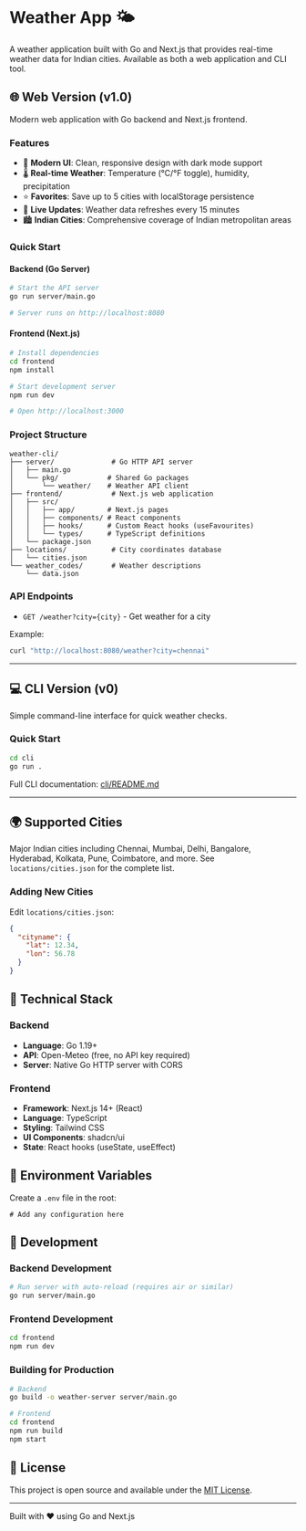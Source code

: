 # Weather App 🌤️

A weather application built with Go and Next.js that provides real-time weather data for Indian cities. Available as both a web application and CLI tool.

## 🌐 Web Version (v1.0)

Modern web application with Go backend and Next.js frontend.

### Features
- 🎨 **Modern UI**: Clean, responsive design with dark mode support
- 🌡️ **Real-time Weather**: Temperature (°C/°F toggle), humidity, precipitation
- ⭐ **Favorites**: Save up to 5 cities with localStorage persistence
- 🔄 **Live Updates**: Weather data refreshes every 15 minutes
- 🏙️ **Indian Cities**: Comprehensive coverage of Indian metropolitan areas

### Quick Start

#### Backend (Go Server)
```bash
# Start the API server
go run server/main.go

# Server runs on http://localhost:8080
```

#### Frontend (Next.js)
```bash
# Install dependencies
cd frontend
npm install

# Start development server
npm run dev

# Open http://localhost:3000
```

### Project Structure
```
weather-cli/
├── server/              # Go HTTP API server
│   ├── main.go
│   └── pkg/            # Shared Go packages
│       └── weather/    # Weather API client
├── frontend/            # Next.js web application
│   ├── src/
│   │   ├── app/        # Next.js pages
│   │   ├── components/ # React components
│   │   ├── hooks/      # Custom React hooks (useFavourites)
│   │   └── types/      # TypeScript definitions
│   └── package.json
├── locations/           # City coordinates database
│   └── cities.json
└── weather_codes/       # Weather descriptions
    └── data.json
```

### API Endpoints
- `GET /weather?city={city}` - Get weather for a city

Example:
```bash
curl "http://localhost:8080/weather?city=chennai"
```

---

## 💻 CLI Version (v0)

Simple command-line interface for quick weather checks.

### Quick Start
```bash
cd cli
go run .
```

Full CLI documentation: [cli/README.md](cli/README.md)

---

## 🌍 Supported Cities

Major Indian cities including Chennai, Mumbai, Delhi, Bangalore, Hyderabad, Kolkata, Pune, Coimbatore, and more. See `locations/cities.json` for the complete list.

### Adding New Cities
Edit `locations/cities.json`:
```json
{
  "cityname": {
    "lat": 12.34,
    "lon": 56.78
  }
}
```

## 🔧 Technical Stack

### Backend
- **Language**: Go 1.19+
- **API**: Open-Meteo (free, no API key required)
- **Server**: Native Go HTTP server with CORS

### Frontend
- **Framework**: Next.js 14+ (React)
- **Language**: TypeScript
- **Styling**: Tailwind CSS
- **UI Components**: shadcn/ui
- **State**: React hooks (useState, useEffect)

## 📝 Environment Variables

Create a `.env` file in the root:
```env
# Add any configuration here
```

## 🚀 Development

### Backend Development
```bash
# Run server with auto-reload (requires air or similar)
go run server/main.go
```

### Frontend Development
```bash
cd frontend
npm run dev
```

### Building for Production
```bash
# Backend
go build -o weather-server server/main.go

# Frontend
cd frontend
npm run build
npm start
```

## 📄 License

This project is open source and available under the [MIT License](LICENSE).

---

Built with ❤️ using Go and Next.js
